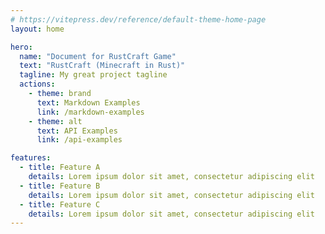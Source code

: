```yaml
---
# https://vitepress.dev/reference/default-theme-home-page
layout: home

hero:
  name: "Document for RustCraft Game"
  text: "RustCraft (Minecraft in Rust)"
  tagline: My great project tagline
  actions:
    - theme: brand
      text: Markdown Examples
      link: /markdown-examples
    - theme: alt
      text: API Examples
      link: /api-examples

features:
  - title: Feature A
    details: Lorem ipsum dolor sit amet, consectetur adipiscing elit
  - title: Feature B
    details: Lorem ipsum dolor sit amet, consectetur adipiscing elit
  - title: Feature C
    details: Lorem ipsum dolor sit amet, consectetur adipiscing elit
---
```



